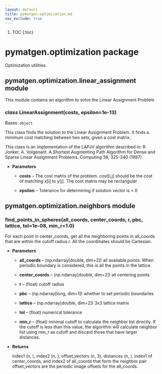 ```yaml
---
layout: default
title: pymatgen.optimization.md
nav_exclude: true
---
```


1. TOC
{:toc}

# pymatgen.optimization package

Optimization utilities.


## pymatgen.optimization.linear_assignment module

This module contains an algorithm to solve the Linear Assignment Problem


### _class_ LinearAssignment(costs, epsilon=1e-13)
Bases: `object`

This class finds the solution to the Linear Assignment Problem.
It finds a minimum cost matching between two sets, given a cost
matrix.

This class is an implementation of the LAPJV algorithm described in:
R. Jonker, A. Volgenant. A Shortest Augmenting Path Algorithm for
Dense and Sparse Linear Assignment Problems. Computing 38, 325-340
(1987)


* **Parameters**


    * **costs** – The cost matrix of the problem. cost[i,j] should be the
    cost of matching x[i] to y[j]. The cost matrix may be
    rectangular


    * **epsilon** – Tolerance for determining if solution vector is < 0


<!-- attribute: min_cost:

The minimum cost of the matching -->
<!-- attribute: solution:

The matching of the rows to columns. i.e solution = [1, 2, 0]
would match row 0 to column 1, row 1 to column 2 and row 2
to column 0. Total cost would be c[0, 1] + c[1, 2] + c[2, 0] -->
## pymatgen.optimization.neighbors module


### find_points_in_spheres(all_coords, center_coords, r, pbc, lattice, tol=1e-08, min_r=1.0)
For each point in center_coords, get all the neighboring points in all_coords
that are within the cutoff radius r. All the coordinates should be Cartesian.


* **Parameters**


    * **all_coords** – (np.ndarray[double, dim=2]) all available points.
    When periodic boundary is considered, this is all the points in the lattice.


    * **center_coords** – (np.ndarray[double, dim=2]) all centering points


    * **r** – (float) cutoff radius


    * **pbc** – (np.ndarray[long, dim=1]) whether to set periodic boundaries


    * **lattice** – (np.ndarray[double, dim=2]) 3x3 lattice matrix


    * **tol** – (float) numerical tolerance


    * **min_r** – (float) minimal cutoff to calculate the neighbor list
    directly. If the cutoff is less than this value, the algorithm
    will calculate neighbor list using min_r as cutoff and discard
    those that have larger distances.



* **Returns**

    index1 (n, ), index2 (n, ), offset_vectors (n, 3), distances (n, ).
    index1 of center_coords, and index2 of all_coords that form the neighbor pair
    offset_vectors are the periodic image offsets for the all_coords.